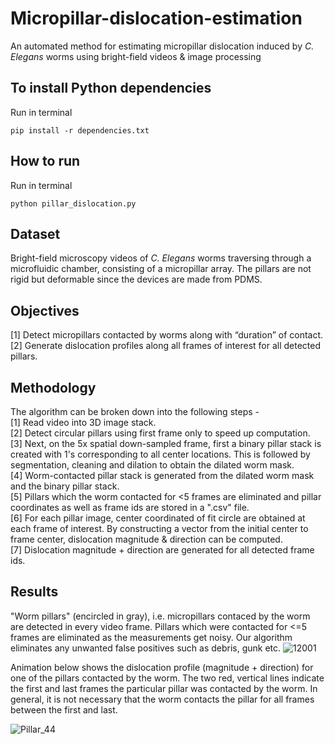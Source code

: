 # Micropillar-dislocation-estimation
An automated method for estimating micropillar dislocation induced by _C. Elegans_ worms using bright-field videos &amp; image processing

## To install Python dependencies  
Run in terminal

    pip install -r dependencies.txt

## How to run  
Run in terminal

    python pillar_dislocation.py

## **Dataset** 
Bright-field microscopy videos of _C. Elegans_ worms traversing through a microfluidic chamber, consisting of a micropillar array. The pillars are not rigid but deformable since the devices are made from PDMS.  

## **Objectives**
[1] Detect micropillars contacted by worms along with “duration” of contact.  
[2] Generate dislocation profiles along all frames of interest for all detected pillars.

## **Methodology**
The algorithm can be broken down into the following steps -   
[1] Read video into 3D image stack.  
[2] Detect circular pillars using first frame only to speed up computation.  
[3] Next, on the 5x spatial down-sampled frame, first a binary pillar stack is created with 1's corresponding to all center locations. This is followed by segmentation, cleaning and dilation to obtain the dilated worm mask.  
[4] Worm-contacted pillar stack is generated from the dilated worm mask and the binary pillar stack.  
[5] Pillars which the worm contacted for <5 frames are eliminated and pillar coordinates as well as frame ids are stored in a ".csv" file.  
[6] For each pillar image, center coordinated of fit circle are obtained at each frame of interest. By constructing a vector from the initial center to frame center, dislocation magnitude & direction can be computed.  
[7] Dislocation magnitude + direction are generated for all detected frame ids.

## **Results**  
"Worm pillars" (encircled in gray), i.e. micropillars contaced by the worm are detected in every video frame. Pillars which were contacted for <=5 frames are eliminated as the measurements get noisy. Our algorithm eliminates any unwanted false positives such as debris, gunk etc. 
![12001](https://github.com/Anivader/Micropillar-dislocation-estimation/assets/33497062/c2ed945c-253c-45a4-8025-792c85d66860) 

Animation below shows the dislocation profile (magnitude + direction) for one of the pillars contacted by the worm. The two red, vertical lines indicate the first and last frames the particular pillar was contacted by the worm. In general, it is not necessary that the worm contacts the pillar for all frames between the first and last. 

![Pillar_44](https://github.com/Anivader/Micropillar-dislocation-estimation/assets/33497062/8bb9f1c6-d3ce-4e02-9c34-299f20a22141)


